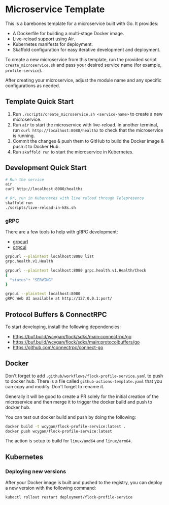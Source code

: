# Microservice Template

This is a barebones template for a microservice built with Go. It provides:

- A Dockerfile for building a multi-stage Docker image.
- Live-reload support using Air.
- Kubernetes manifests for deployment.
- Skaffold configuration for easy iterative development and deployment.

To create a new microservice from this template, run the provided script `create_microservice.sh` and pass your desired service name (for example, `profile-service`).

After creating your microservice, adjust the module name and any specific configurations as needed.

## Template Quick Start

1. Run `./scripts/create_microservice.sh <service-name>` to create a new microservice.
2. Run `air` to start the microservice with live-reload. In another terminal, run `curl http://localhost:8080/healthz` to check that the microservice is running.
3. Commit the changes & push them to GitHub to build the Docker image & push it to Docker Hub.
4. Run `skaffold run` to start the microservice in Kubernetes.

## Development Quick Start

```bash
# Run the service
air
curl http://localhost:8080/healthz

# Or, run in Kubernetes with live reload through Telepresence
skaffold run
./scripts/live-reload-in-k8s.sh
```

### gRPC

There are a few tools to help with gRPC development:

- [grpcurl](https://github.com/fullstorydev/grpcurl)
- [grpcui](https://github.com/fullstorydev/grpcui)

```bash
grpcurl --plaintext localhost:8080 list
grpc.health.v1.Health

grpcurl --plaintext localhost:8080 grpc.health.v1.Health/Check
{
  "status": "SERVING"
}

grpcui --plaintext localhost:8080
gRPC Web UI available at http://127.0.0.1:port/
```

## Protocol Buffers & ConnectRPC

To start developing, install the following dependencies:

- https://buf.build/wcygan/flock/sdks/main:connectrpc/go
- https://buf.build/wcygan/flock/sdks/main:protocolbuffers/go
- https://github.com/connectrpc/connect-go

## Docker

Don't forget to add `.github/workflows/flock-profile-service.yaml` to push to docker hub. There is a file called `github-actions-template.yaml` that you can copy and modify. Don't forget to rename it.

Generally it will be good to create a PR solely for the initial creation of the microservice and then merge it to trigger the docker build and push to docker hub.

You can test out docker build and push by doing the following:

```bash
docker build -t wcygan/flock-profile-service:latest .
docker push wcygan/flock-profile-service:latest
```

The action is setup to build for `linux/amd64` and `linux/arm64`.

## Kubernetes

### Deploying new versions

After your Docker image is built and pushed to the registry, you can deploy a new version with the following command:

```bash
kubectl rollout restart deployment/flock-profile-service
```
